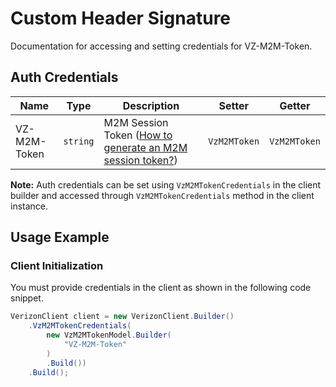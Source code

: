 
# Custom Header Signature



Documentation for accessing and setting credentials for VZ-M2M-Token.

## Auth Credentials

| Name | Type | Description | Setter | Getter |
|  --- | --- | --- | --- | --- |
| VZ-M2M-Token | `string` | M2M Session Token ([How to generate an M2M session token?](../../doc/controllers/session-management.md#start-connectivity-management-session)) | `VzM2MToken` | `VzM2MToken` |



**Note:** Auth credentials can be set using `VzM2MTokenCredentials` in the client builder and accessed through `VzM2MTokenCredentials` method in the client instance.

## Usage Example

### Client Initialization

You must provide credentials in the client as shown in the following code snippet.

```csharp
VerizonClient client = new VerizonClient.Builder()
    .VzM2MTokenCredentials(
        new VzM2MTokenModel.Builder(
            "VZ-M2M-Token"
        )
        .Build())
    .Build();
```


